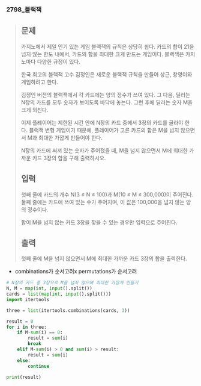 ### 2798_블랙잭

> ## 문제
>
> 카지노에서 제일 인기 있는 게임 블랙잭의 규칙은 상당히 쉽다. 카드의 합이 21을 넘지 않는 한도 내에서, 카드의 합을 최대한 크게 만드는 게임이다. 블랙잭은 카지노마다 다양한 규정이 있다.
>
> 한국 최고의 블랙잭 고수 김정인은 새로운 블랙잭 규칙을 만들어 상근, 창영이와 게임하려고 한다.
>
> 김정인 버전의 블랙잭에서 각 카드에는 양의 정수가 쓰여 있다. 그 다음, 딜러는 N장의 카드를 모두 숫자가 보이도록 바닥에 놓는다. 그런 후에 딜러는 숫자 M을 크게 외친다.
>
> 이제 플레이어는 제한된 시간 안에 N장의 카드 중에서 3장의 카드를 골라야 한다. 블랙잭 변형 게임이기 때문에, 플레이어가 고른 카드의 합은 M을 넘지 않으면서 M과 최대한 가깝게 만들어야 한다.
>
> N장의 카드에 써져 있는 숫자가 주어졌을 때, M을 넘지 않으면서 M에 최대한 가까운 카드 3장의 합을 구해 출력하시오.
>
> ## 입력
>
> 첫째 줄에 카드의 개수 N(3 ≤ N ≤ 100)과 M(10 ≤ M ≤ 300,000)이 주어진다. 둘째 줄에는 카드에 쓰여 있는 수가 주어지며, 이 값은 100,000을 넘지 않는 양의 정수이다.
>
> 합이 M을 넘지 않는 카드 3장을 찾을 수 있는 경우만 입력으로 주어진다.
>
> ## 출력
>
> 첫째 줄에 M을 넘지 않으면서 M에 최대한 가까운 카드 3장의 합을 출력한다.





- combinations가 순서고려x permutations가 순서고려

```python
# N장의 카드 중 3장으로 M을 넘지 않으며 최대한 가깝게 만들기
N, M = map(int, input().split())
cards = list(map(int, input().split()))
import itertools

three = list(itertools.combinations(cards, 3))

result = 0
for i in three:
    if M-sum(i) == 0:
        result = sum(i)
        break
    elif M-sum(i) > 0 and sum(i) > result:
        result = sum(i)
    else:
        continue

print(result)
```

